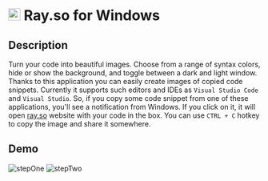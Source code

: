 # <img src="https://i.ibb.co/NrrzWGP/AppIcon.png" alt="AppIcon" border="0" width="24"> Ray.so for Windows

## Description
Turn your code into beautiful images. Choose from a range of syntax colors, hide or show the background, and toggle between a dark and light window.
Thanks to this application you can easily create images of copied code snippets. Currently it supports such editors and IDEs as `Visual Studio Code` and `Visual Studio`.
So, if you copy some code snippet from one of these applications, you'll see a notification from Windows. If you click on it, it will open [ray.so](https://ray.so/) website with your code in the box.
You can use `CTRL + C` hotkey to copy the image and share it somewhere.

## Demo
<img src="https://i.ibb.co/0qPYX5f/stepOne.png" alt="stepOne">
<img src="https://i.ibb.co/qY1NjHH/stepTwo.png" alt="stepTwo">
